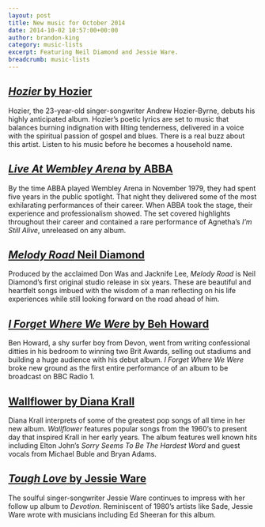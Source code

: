 ```yaml
---
layout: post
title: New music for October 2014
date: 2014-10-02 10:57:00+00:00
author: brandon-king
category: music-lists
excerpt: Featuring Neil Diamond and Jessie Ware.
breadcrumb: music-lists
---
```

## [<cite>Hozier</cite> by Hozier](https://suffolk.spydus.co.uk/cgi-bin/spydus.exe/ENQ/OPAC/BIBENQ/3199538?QRY=CTIBIB%3C%20IRN%2841681776%29&QRYTEXT=Hozier%20[sound%20recording])

Hozier, the 23-year-old singer-songwriter Andrew Hozier-Byrne, debuts his highly anticipated album. Hozier&#8217;s poetic lyrics are set to music that balances burning indignation with lilting tenderness, delivered in a voice with the spiritual passion of gospel and blues. There is a real buzz about this artist. Listen to his music before he becomes a household name.

## [<cite>Live At Wembley Arena</cite> by ABBA](https://suffolk.spydus.co.uk/cgi-bin/spydus.exe/ENQ/OPAC/BIBENQ/3200661?QRY=CTIBIB%3C%20IRN%2841823796%29&QRYTEXT=Live%20at%20Wembley%20Arena%20[sound%20recording])

By the time ABBA played Wembley Arena in November 1979, they had spent five years in the public spotlight. That night they delivered some of the most exhilarating performances of their career. When ABBA took the stage, their experience and professionalism showed. The set covered highlights throughout their career and contained a rare performance of Agnetha’s <cite>I’m Still Alive</cite>, unreleased on any album.

## [<cite>Melody Road</cite> Neil Diamond](https://suffolk.spydus.co.uk/cgi-bin/spydus.exe/ENQ/OPAC/BIBENQ/3201944?QRY=CTIBIB%3C%20IRN%2841340763%29&QRYTEXT=Melody%20road%20[sound%20recording])

Produced by the acclaimed Don Was and Jacknife Lee, <cite>Melody Road</cite> is Neil Diamond&#8217;s first original studio release in six years. These are beautiful and heartfelt songs imbued with the wisdom of a man reflecting on his life experiences while still looking forward on the road ahead of him.

## [<cite>I Forget Where We Were</cite> by Beh Howard](https://suffolk.spydus.co.uk/cgi-bin/spydus.exe/ENQ/OPAC/BIBENQ/3202722?QRY=CTIBIB%3C%20IRN%2843957628%29&QRYTEXT=I%20forgot%20where%20we%20were%20[sound%20recording])

Ben Howard, a shy surfer boy from Devon, went from writing confessional ditties in his bedroom to winning two Brit Awards, selling out stadiums and building a huge audience with his debut album. <cite>I Forget Where We Were</cite> broke new ground as the first entire performance of an album to be broadcast on BBC Radio 1.

## [Wallflower by Diana Krall](https://suffolk.spydus.co.uk/cgi-bin/spydus.exe/ENQ/OPAC/BIBENQ/3203696?QRY=CTIBIB%3C%20IRN%2844257575%29&QRYTEXT=Wallflower%20[sound%20recording])

Diana Krall interprets of some of the greatest pop songs of all time in her new album. <cite>Wallflower</cite> features popular songs from the 1960&#8217;s to present day that inspired Krall in her early years. The album features well known hits including Elton John’s <cite>Sorry Seems To Be The Hardest Word</cite> and guest vocals from Michael Buble and Bryan Adams.

## [<cite>Tough Love</cite> by Jessie Ware](https://suffolk.spydus.co.uk/cgi-bin/spydus.exe/ENQ/OPAC/BIBENQ/3204193?QRY=CTIBIB%3C%20IRN%2817294879%29&QRYTEXT=Tough%20love%20[sound%20recording])

The soulful singer-songwriter Jessie Ware continues to impress with her follow up album to <cite>Devotion</cite>. Reminiscent of 1980&#8217;s artists like Sade, Jessie Ware wrote with musicians including Ed Sheeran for this album.
